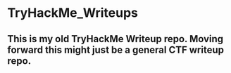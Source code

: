 # TryHackMe_Writeups
## This is my old TryHackMe Writeup repo. Moving forward this might just be a general CTF writeup repo.
